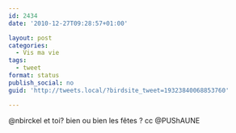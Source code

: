 ```yaml
---
id: 2434
date: '2010-12-27T09:28:57+01:00'

layout: post
categories:
  - Vis ma vie
tags:
  - tweet
format: status
publish_social: no
guid: 'http://tweets.local/?birdsite_tweet=19323840068853760'

---
```


@nbirckel et toi? bien ou bien les fêtes ? cc @PUShAUNE